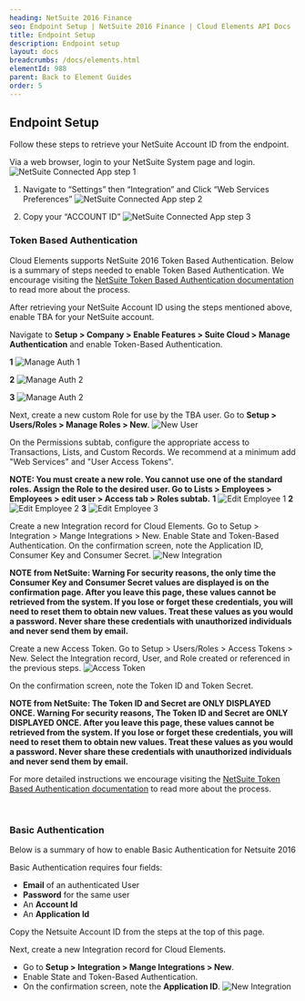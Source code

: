 ```yaml
---
heading: NetSuite 2016 Finance
seo: Endpoint Setup | NetSuite 2016 Finance | Cloud Elements API Docs
title: Endpoint Setup
description: Endpoint setup
layout: docs
breadcrumbs: /docs/elements.html
elementId: 988
parent: Back to Element Guides
order: 5
---
```


## Endpoint Setup

Follow these steps to retrieve your NetSuite Account ID from the endpoint.

Via a web browser, login to your NetSuite System page and login.
![NetSuite Connected App step 1](http://cloud-elements.com/wp-content/uploads/2015/04/NetSuiteAPI.png)

1. Navigate to “Settings” then “Integration” and Click “Web Services Preferences”
![NetSuite Connected App step 2](http://cloud-elements.com/wp-content/uploads/2015/04/NetSuiteAPI1.png)

2. Copy your “ACCOUNT ID”
![NetSuite Connected App step 3](http://cloud-elements.com/wp-content/uploads/2015/04/NetSuiteAPI2.png)

### Token Based Authentication

Cloud Elements supports NetSuite 2016 Token Based Authentication.  Below is a summary of steps needed to enable Token Based Authentication.  We encourage visiting the [NetSuite Token Based Authentication documentation](https://system.na1.netsuite.com/app/help/helpcenter.nl?fid=section_4247337262.html&whence=) to read more about the process.

After retrieving your NetSuite Account ID using the steps mentioned above, enable TBA for your NetSuite account.

Navigate to **Setup > Company > Enable Features > Suite Cloud > Manage Authentication** and enable Token-Based Authentication.

**1**
![Manage Auth 1](https://cl.ly/3z0P0l2F0Q2W/[118b82b1accb2893c770bd12cd75cdfc]_Screen%2520Shot%25202017-02-17%2520at%252011.52.26%2520AM.png)

**2**
![Manage Auth 2](https://cl.ly/3N3M1F232f2l/[93d2a11bf552dc19c0e6adf294864fa9]_Screen%2520Shot%25202017-02-17%2520at%252011.54.30%2520AM.png)

**3**
![Manage Auth 2](https://cl.ly/1B162T0L3D1U/[f139f303315aa8f3d5c756fb7fc9faef]_Screen%2520Shot%25202017-02-17%2520at%252011.55.32%2520AM.png)

Next, create a new custom Role for use by the TBA user. Go to **Setup > Users/Roles > Manage Roles > New**.
![New User](https://cl.ly/062L2M1e0I3U/[dc6cadf89027c76587e38cf2fcb8bf46]_Screen%2520Shot%25202017-02-17%2520at%252012.01.01%2520PM.png)

On the Permissions subtab, configure the appropriate access to Transactions, Lists, and Custom Records. We recommend at a minimum add "Web Services" and "User Access Tokens".

__NOTE: You must create a new role. You cannot use one of the standard roles.
Assign the Role to the desired user. Go to Lists > Employees > Employees > edit user > Access tab > Roles subtab.__
**1**
![Edit Employee 1](https://cl.ly/3m2A0r0P0M2p/[787e00087e1b5e35e77969a38c5b50d0]_Screen%2520Shot%25202017-02-17%2520at%252012.06.10%2520PM.png)
**2**
![Edit Employee 2](https://cl.ly/1F1v2p0X2b2s/[90f9f415f5e5603f7b0065eb250378f6]_Screen%2520Shot%25202017-02-17%2520at%252012.07.34%2520PM.png)
**3**
![Edit Employee 3](https://cl.ly/052g0h1T0Q2O/Screen%20Shot%202017-02-17%20at%2012.10.02%20PM.png)

Create a new Integration record for Cloud Elements.
Go to Setup > Integration > Mange Integrations > New. Enable State and Token-Based Authentication.
On the confirmation screen, note the Application ID, Consumer Key and Consumer Secret.
![New Integration](https://cl.ly/0k233S343a1T/[4cd37d33c04aeb3b90cbc77731c605a2]_Screen%2520Shot%25202017-02-17%2520at%252012.12.12%2520PM.png)

__NOTE from NetSuite:  Warning For security reasons, the only time the Consumer Key and Consumer Secret values are displayed is on the confirmation page. After you leave this page, these values cannot be retrieved from the system. If you lose or forget these credentials, you will need to reset them to obtain new values. Treat these values as you would a password. Never share these credentials with unauthorized individuals and never send them by email.__

Create a new Access Token. Go to Setup > Users/Roles > Access Tokens > New. Select the Integration record, User, and Role created or referenced in the previous steps.
![Access Token](https://cl.ly/2Z2w2I2q3p3W/[b9af08433e00a6c512dd9037d2a8a545]_Screen%2520Shot%25202017-02-17%2520at%252012.14.05%2520PM.png)

On the confirmation screen, note the Token ID and Token Secret.

__NOTE from NetSuite: The Token ID and Secret are ONLY DISPLAYED ONCE. Warning For security reasons, The Token ID and Secret are ONLY DISPLAYED ONCE. After you leave this page, these values cannot be retrieved from the system. If you lose or forget these credentials, you will need to reset them to obtain new values. Treat these values as you would a password. Never share these credentials with unauthorized individuals and never send them by email.__

For more detailed instructions we encourage visiting the [NetSuite Token Based Authentication documentation](https://system.na1.netsuite.com/app/help/helpcenter.nl?fid=section_4247337262.html&whence=) to read more about the process.

<br/>

### Basic Authentication

Below is a summary of how to enable Basic Authentication for Netsuite 2016

Basic Authentication requires four fields:

 - **Email** of an authenticated User
 - **Password** for the same user
 - An **Account Id**
 - An **Application Id**

Copy the Netsuite Account ID from the steps at the top of this page.

Next, create a new Integration record for Cloud Elements. 
 
  - Go to **Setup > Integration > Mange Integrations > New**.  
  - Enable State and Token-Based Authentication.  
  - On the confirmation screen, note the **Application ID**.
![New Integration](https://cl.ly/0k233S343a1T/[4cd37d33c04aeb3b90cbc77731c605a2]_Screen%2520Shot%25202017-02-17%2520at%252012.12.12%2520PM.png)

